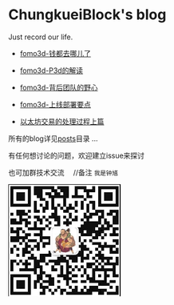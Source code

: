 # ChungkueiBlock's blog

 Just record our life.

* [fomo3d-钱都去哪儿了](/posts/fomo3d-钱都去哪儿了.md)
* [fomo3d-P3d的解读](/posts/fomo3d-p3d的解读.md)
* [fomo3d-背后团队的野心](/posts/fomo3d-TeamJust的野心.md)
* [fomo3d-上线部署要点](/posts/fomo3d-上线部署要点.md)

* [以太坊交易的处理过程上篇](/posts/ethereum_handle_tx_1.md)

所有的blog详见[posts](/posts)目录 ...

有任何想讨论的问题，欢迎建立issue来探讨

也可加群技术交流 &emsp;//备注 `我是钟馗`

![群入口](/assets/群入口.png)